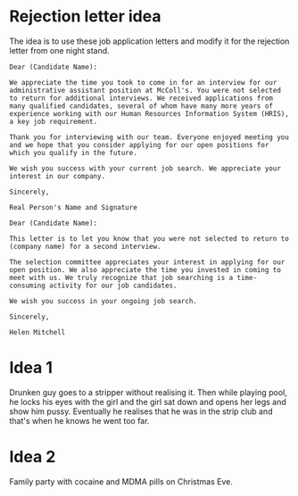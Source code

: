 

# Rejection letter idea

The idea is to use these job application letters and modify it for the rejection letter from one night stand.

```
Dear (Candidate Name):

We appreciate the time you took to come in for an interview for our administrative assistant position at McColl's. You were not selected to return for additional interviews. We received applications from many qualified candidates, several of whom have many more years of experience working with our Human Resources Information System (HRIS), a key job requirement.

Thank you for interviewing with our team. Everyone enjoyed meeting you and we hope that you consider applying for our open positions for which you qualify in the future.

We wish you success with your current job search. We appreciate your interest in our company.

Sincerely,

Real Person's Name and Signature
```

```
Dear (Candidate Name):

This letter is to let you know that you were not selected to return to (company name) for a second interview.

The selection committee appreciates your interest in applying for our open position. We also appreciate the time you invested in coming to meet with us. We truly recognize that job searching is a time-consuming activity for our job candidates.

We wish you success in your ongoing job search.

Sincerely,

Helen Mitchell

```

# Idea 1

Drunken guy goes to a stripper without realising it. Then while playing pool, he locks his eyes with the girl and the girl sat down and opens her legs and show him pussy. Eventually he realises that he was in the strip club and that's when he knows he went too far.

# Idea 2

Family party with cocaine and MDMA pills on Christmas Eve.

